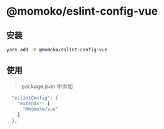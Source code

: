 # @momoko/eslint-config-vue

## 安装

```bash
yarn add -D @momoko/eslint-config-vue
```

## 使用

> package.json 中添加

```js
  "eslintConfig": {
    "extends": [
      "@momoko/vue"
    ]
  },
```
